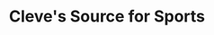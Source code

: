 ---
title: "Cleve's Source for Sports"
url: /lower-sackville/cleves-source-for-sports/
shop: sports
---
